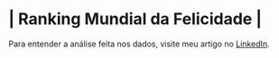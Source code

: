 <h1>| Ranking Mundial da Felicidade |</h1>

Para entender a análise feita nos dados, visite meu artigo no [LinkedIn](https://www.linkedin.com/pulse/ranking-mundial-da-felicidade-an%C3%A1lise-dos-dados-thiago-munich/).

